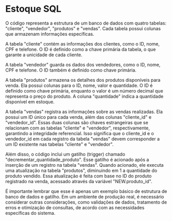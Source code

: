 # Estoque SQL

O código representa a estrutura de um banco de dados com quatro tabelas: "cliente", "vendedor", "produtos" e "vendas". Cada tabela possui colunas que armazenam informações específicas.

A tabela "cliente" contém as informações dos clientes, como o ID, nome, CPF e telefone. O ID é definido como a chave primária da tabela, o que garante a unicidade de cada cliente.

A tabela "vendedor" guarda os dados dos vendedores, como o ID, nome, CPF e telefone. O ID também é definido como chave primária.

A tabela "produtos" armazena os detalhes dos produtos disponíveis para venda. Ela possui colunas para o ID, nome, valor e quantidade. O ID é definido como chave primária, enquanto o valor é um número decimal que representa o preço do produto. A coluna "quantidade" indica a quantidade disponível em estoque.

A tabela "vendas" registra as informações sobre as vendas realizadas. Ela possui um ID único para cada venda, além das colunas "cliente_id" e "vendedor_id". Essas duas colunas são chaves estrangeiras que se relacionam com as tabelas "cliente" e "vendedor", respectivamente, garantindo a integridade referencial. Isso significa que o cliente_id e o vendedor_id em cada registro da tabela "vendas" devem corresponder a um ID existente nas tabelas "cliente" e "vendedor".

Além disso, o código inclui um gatilho (trigger) chamado "decrementar_quantidade_produto". Esse gatilho é acionado após a inserção de um registro na tabela "vendas". Quando acionado, ele executa uma atualização na tabela "produtos", diminuindo em 1 a quantidade do produto vendido. Essa atualização é feita com base no ID do produto registrado na venda, acessado através da variável "NEW.produto_id".

É importante lembrar que esse é apenas um exemplo básico de estrutura de banco de dados e gatilho. Em um ambiente de produção real, é necessário considerar outras considerações, como validações de dados, tratamento de erros e otimização de consultas, de acordo com as necessidades específicas do sistema.